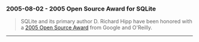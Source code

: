 ### 2005\-08\-02 \- 2005 Open Source Award for SQLite


> SQLite and its primary author D. Richard Hipp have been honored with a
>  [2005 Open Source Award](https://developers.google.com/open-source/osa#2005-google-oreilly-open-source-award-winners)
>  from Google and O'Reilly.



---

